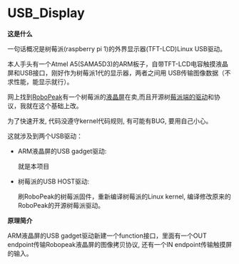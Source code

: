 USB_Display
=========

**这是什么**

一句话概况是树莓派(raspberry pi 1)的外界显示器(TFT-LCD)Linux USB驱动。

本人手头有一个Atmel A5(SAMA5D3)的ARM板子，自带TFT-LCD电容触摸液晶屏和USB接口，刚好作为树莓派1代的显示器，两者之间用
USB传输图像数据（不求性能，能显示就行）。

网上找到[RoboPeak](http://www.robopeak.net)有一个树莓派的[液晶屏](http://www.robopeak.com/blog/?p=480)在卖,而且开源树[莓派端的驱动](https://github.com/robopeak/rpusbdisp)和协议，我就在这个基础上改。

为了快速开发, 代码没遵守kernel代码规则, 有可能有BUG, 要用自己小心。

这就涉及到两个USB驱动：

* ARM液晶屏的USB gadget驱动:

    就是本项目

* 树莓派的USB HOST驱动:

    刷RoboPeak的树莓派固件，重新编译树莓派的Linux kernel, 编译修改原来的RoboPeak的开源树莓派驱动。

**原理简介**

ARM液晶屏的USB gadget驱动新建一个function接口，里面有一个OUT endpoint传输Robopeak液晶屏的图像拷贝协议, 还有一个IN endpoint传输触摸屏的输入。

